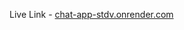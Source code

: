 Live Link - <a href="https://chat-app-stdv.onrender.com" target="_blank">chat-app-stdv.onrender.com</a>
